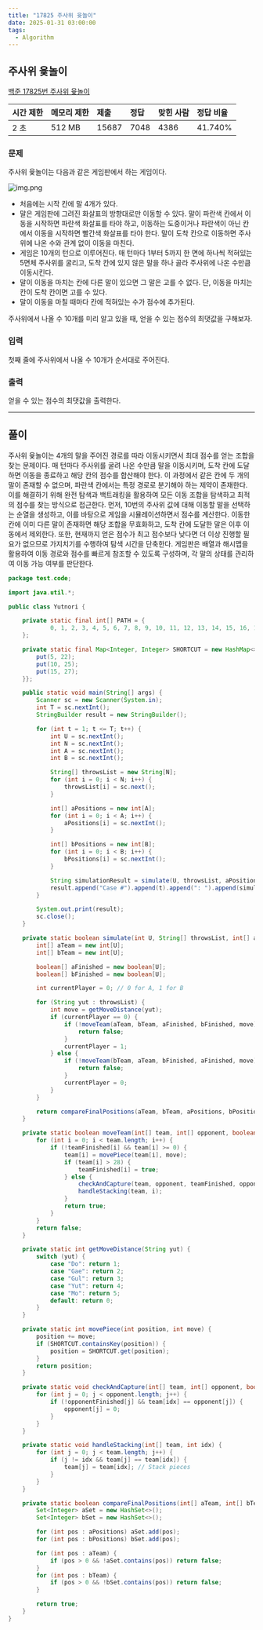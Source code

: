 ```yaml
---
title: "17825 주사위 윳놀이"
date: 2025-01-31 03:00:00
tags: 
  - Algorithm
---
```



## 주사위 윷놀이

[백준 17825번 주사위 윷놀이](https://www.acmicpc.net/problem/17825)

| 시간 제한 | 메모리 제한 | 제출     | 정답    | 맞힌 사람 | 정답 비율   |
|:------|:-------|:-------|:------|:------|:--------|
| 2 초   | 512 MB | 15687 | 7048 | 4386 | 41.740% |

### 문제

주사위 윷놀이는 다음과 같은 게임판에서 하는 게임이다.<br>

![img.png](img.png)

- 처음에는 시작 칸에 말 4개가 있다.
- 말은 게임판에 그려진 화살표의 방향대로만 이동할 수 있다. 말이 파란색 칸에서 이동을 시작하면 파란색 화살표를 타야 하고, 이동하는 도중이거나 파란색이 아닌 칸에서 이동을 시작하면 빨간색 화살표를 타야 한다. 말이 도착 칸으로 이동하면 주사위에 나온 수와 관계 없이 이동을 마친다.
- 게임은 10개의 턴으로 이루어진다. 매 턴마다 1부터 5까지 한 면에 하나씩 적혀있는 5면체 주사위를 굴리고, 도착 칸에 있지 않은 말을 하나 골라 주사위에 나온 수만큼 이동시킨다.
- 말이 이동을 마치는 칸에 다른 말이 있으면 그 말은 고를 수 없다. 단, 이동을 마치는 칸이 도착 칸이면 고를 수 있다.
- 말이 이동을 마칠 때마다 칸에 적혀있는 수가 점수에 추가된다.

주사위에서 나올 수 10개를 미리 알고 있을 때, 얻을 수 있는 점수의 최댓값을 구해보자.

### 입력

첫째 줄에 주사위에서 나올 수 10개가 순서대로 주어진다.

### 출력

얻을 수 있는 점수의 최댓값을 출력한다.

---

## 풀이

주사위 윷놀이는 4개의 말을 주어진 경로를 따라 이동시키면서 최대 점수를 얻는 조합을 찾는 문제이다. 
매 턴마다 주사위를 굴려 나온 수만큼 말을 이동시키며, 도착 칸에 도달하면 이동을 종료하고 해당 칸의 점수를 합산해야 한다. 
이 과정에서 같은 칸에 두 개의 말이 존재할 수 없으며, 파란색 칸에서는 특정 경로로 분기해야 하는 제약이 존재한다. 
이를 해결하기 위해 완전 탐색과 백트래킹을 활용하여 모든 이동 조합을 탐색하고 최적의 점수를 찾는 방식으로 접근한다. 
먼저, 10번의 주사위 값에 대해 이동할 말을 선택하는 순열을 생성하고, 이를 바탕으로 게임을 시뮬레이션하면서 점수를 계산한다. 
이동한 칸에 이미 다른 말이 존재하면 해당 조합을 무효화하고, 도착 칸에 도달한 말은 이후 이동에서 제외한다.
또한, 현재까지 얻은 점수가 최고 점수보다 낮다면 더 이상 진행할 필요가 없으므로 가지치기를 수행하여 탐색 시간을 단축한다. 
게임판은 배열과 해시맵을 활용하여 이동 경로와 점수를 빠르게 참조할 수 있도록 구성하며, 각 말의 상태를 관리하여 이동 가능 여부를 판단한다.

```java
package test.code;

import java.util.*;

public class Yutnori {

    private static final int[] PATH = {
            0, 1, 2, 3, 4, 5, 6, 7, 8, 9, 10, 11, 12, 13, 14, 15, 16, 17, 18, 19, 20, 21, 22, 23, 24, 25, 26, 27, 28
    };

    private static final Map<Integer, Integer> SHORTCUT = new HashMap<>() {{
        put(5, 22);
        put(10, 25);
        put(15, 27);
    }};

    public static void main(String[] args) {
        Scanner sc = new Scanner(System.in);
        int T = sc.nextInt();
        StringBuilder result = new StringBuilder();

        for (int t = 1; t <= T; t++) {
            int U = sc.nextInt();
            int N = sc.nextInt();
            int A = sc.nextInt();
            int B = sc.nextInt();

            String[] throwsList = new String[N];
            for (int i = 0; i < N; i++) {
                throwsList[i] = sc.next();
            }

            int[] aPositions = new int[A];
            for (int i = 0; i < A; i++) {
                aPositions[i] = sc.nextInt();
            }

            int[] bPositions = new int[B];
            for (int i = 0; i < B; i++) {
                bPositions[i] = sc.nextInt();
            }

            String simulationResult = simulate(U, throwsList, aPositions, bPositions) ? "YES" : "NO";
            result.append("Case #").append(t).append(": ").append(simulationResult).append("\n");
        }

        System.out.print(result);
        sc.close();
    }

    private static boolean simulate(int U, String[] throwsList, int[] aPositions, int[] bPositions) {
        int[] aTeam = new int[U];
        int[] bTeam = new int[U];

        boolean[] aFinished = new boolean[U];
        boolean[] bFinished = new boolean[U];

        int currentPlayer = 0; // 0 for A, 1 for B

        for (String yut : throwsList) {
            int move = getMoveDistance(yut);
            if (currentPlayer == 0) {
                if (!moveTeam(aTeam, bTeam, aFinished, bFinished, move)) {
                    return false;
                }
                currentPlayer = 1;
            } else {
                if (!moveTeam(bTeam, aTeam, bFinished, aFinished, move)) {
                    return false;
                }
                currentPlayer = 0;
            }
        }

        return compareFinalPositions(aTeam, bTeam, aPositions, bPositions);
    }

    private static boolean moveTeam(int[] team, int[] opponent, boolean[] teamFinished, boolean[] opponentFinished, int move) {
        for (int i = 0; i < team.length; i++) {
            if (!teamFinished[i] && team[i] >= 0) {
                team[i] = movePiece(team[i], move);
                if (team[i] > 28) {
                    teamFinished[i] = true;
                } else {
                    checkAndCapture(team, opponent, teamFinished, opponentFinished, i);
                    handleStacking(team, i);
                }
                return true;
            }
        }
        return false;
    }

    private static int getMoveDistance(String yut) {
        switch (yut) {
            case "Do": return 1;
            case "Gae": return 2;
            case "Gul": return 3;
            case "Yut": return 4;
            case "Mo": return 5;
            default: return 0;
        }
    }

    private static int movePiece(int position, int move) {
        position += move;
        if (SHORTCUT.containsKey(position)) {
            position = SHORTCUT.get(position);
        }
        return position;
    }

    private static void checkAndCapture(int[] team, int[] opponent, boolean[] teamFinished, boolean[] opponentFinished, int idx) {
        for (int j = 0; j < opponent.length; j++) {
            if (!opponentFinished[j] && team[idx] == opponent[j]) {
                opponent[j] = 0;
            }
        }
    }

    private static void handleStacking(int[] team, int idx) {
        for (int j = 0; j < team.length; j++) {
            if (j != idx && team[j] == team[idx]) {
                team[j] = team[idx]; // Stack pieces
            }
        }
    }

    private static boolean compareFinalPositions(int[] aTeam, int[] bTeam, int[] aPositions, int[] bPositions) {
        Set<Integer> aSet = new HashSet<>();
        Set<Integer> bSet = new HashSet<>();

        for (int pos : aPositions) aSet.add(pos);
        for (int pos : bPositions) bSet.add(pos);

        for (int pos : aTeam) {
            if (pos > 0 && !aSet.contains(pos)) return false;
        }
        for (int pos : bTeam) {
            if (pos > 0 && !bSet.contains(pos)) return false;
        }

        return true;
    }
}

```